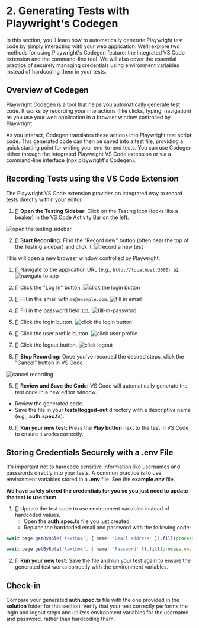 # 2. Generating Tests with Playwright's Codegen

In this section, you'll learn how to automatically generate Playwright test code by simply interacting with your web application. We'll explore two methods for using Playwright's Codegen feature: the integrated VS Code extension and the command-line tool. We will also cover the essential practice of securely managing credentials using environment variables instead of hardcoding them in your tests.

## Overview of Codegen

Playwright Codegen is a tool that helps you automatically generate test code. It works by recording your interactions (like clicks, typing, navigation) as you use your web application in a browser window controlled by Playwright.

As you interact, Codegen translates these actions into Playwright test script code. This generated code can then be saved into a test file, providing a quick starting point for writing your end-to-end tests. You can use Codegen either through the integrated Playwright VS Code extension or via a command-line interface (npx playwright's Codegen).

## Recording Tests using the VS Code Extension

The Playwright VS Code extension provides an integrated way to record tests directly within your editor.

1. [] **Open the Testing Sidebar:** Click on the Testing icon (looks like a beaker) in the VS Code Activity Bar on the left.

![open the testing sidebar](../images/testing-sidebar.png)

2. [] **Start Recording:** Find the "Record new" button (often near the top of the Testing sidebar) and click it.
![record a new test](../images/record-new.png)

This will open a new browser window controlled by Playwright.

1. [] Navigate to the application URL (e.g., `http://localhost:3000`).  az
![navigate to app](../images/navigate-to-app.png)

2. [] Click the "Log In" button.
![click the login button](../images/login-user-profile.png)

3. [] Fill in the email with `me@example.com`.
![fill in email](../images/email.png)

4. [] Fill in the password field `111`.
![fill-in-password](../images/password.png)

5. [] Click the login button.
![click the login button](../images/click-login.png)

6. [] Click the user profile button.
![click user profile](../images/click-user-profile.png)

7. [] Click the logout button.
![click logout](../images/logout.png)

1.  [] **Stop Recording:** Once you've recorded the desired steps, click the "Cancel" button in VS Code.

![cancel recording](../images/cancel-recording.png)

5. [] **Review and Save the Code:** VS Code will automatically generate the test code in a new editor window.
  * Review the generated code.
  * Save the file in your **tests/logged-out** directory with a descriptive name (e.g., **auth.spec.ts**).
6. [] **Run your new test:** Press the **Play button** next to the test in VS Code to ensure it works correctly.

## Storing Credentials Securely with a .env File

It's important not to hardcode sensitive information like usernames and passwords directly into your tests. A common practice is to use environment variables stored in a **.env** file. See the **example.env** file. 

**We have safely stored the credentials for you so you just need to update the test to use them.**

1. [] Update the test code to use environment variables instead of hardcoded values. 
   * Open the **auth.spec.ts** file you just created.
   * Replace the hardcoded email and password with the following code:

```typescript
await page.getByRole('textbox', { name: 'Email address' }).fill(process.env.MOVIES_USERNAME!);

await page.getByRole('textbox', { name: 'Password' }).fill(process.env.MOVIES_PASSWORD!);
```

2. [] **Run your new test:**
Save the file and run your test again to ensure the generated test works correctly with the environment variables.

## Check-in

Compare your generated **auth.spec.ts** file with the one provided in the **solution** folder for this section. Verify that your test correctly performs the login and logout steps and utilizes environment variables for the username and password, rather than hardcoding them.
